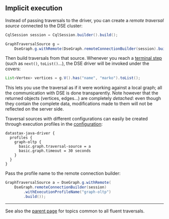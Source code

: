 <!--
Licensed to the Apache Software Foundation (ASF) under one
or more contributor license agreements.  See the NOTICE file
distributed with this work for additional information
regarding copyright ownership.  The ASF licenses this file
to you under the Apache License, Version 2.0 (the
"License"); you may not use this file except in compliance
with the License.  You may obtain a copy of the License at

  http://www.apache.org/licenses/LICENSE-2.0

Unless required by applicable law or agreed to in writing,
software distributed under the License is distributed on an
"AS IS" BASIS, WITHOUT WARRANTIES OR CONDITIONS OF ANY
KIND, either express or implied.  See the License for the
specific language governing permissions and limitations
under the License.
-->

## Implicit execution

Instead of passing traversals to the driver, you can create a *remote traversal source* connected to
the DSE cluster:

```java
CqlSession session = CqlSession.builder().build();

GraphTraversalSource g =
    DseGraph.g.withRemote(DseGraph.remoteConnectionBuilder(session).build());
```

Then build traversals from that source. Whenever you reach a [terminal step] \(such as `next()`,
`toList()`...), the DSE driver will be invoked under the covers:

```java
List<Vertex> vertices = g.V().has("name", "marko").toList();
```

This lets you use the traversal as if it were working against a local graph; all the communication
with DSE is done transparently. Note however that the returned objects (vertices, edges...) are
completely *detached*: even though they contain the complete data, modifications made to them will
not be reflected on the server side.

Traversal sources with different configurations can easily be created through execution profiles in
the [configuration](../../../../configuration/):

```
datastax-java-driver {
  profiles {
    graph-oltp {
      basic.graph.traversal-source = a
      basic.graph.timeout = 30 seconds
    }
  }
}
```

Pass the profile name to the remote connection builder:

```java
GraphTraversalSource a = DseGraph.g.withRemote(
    DseGraph.remoteConnectionBuilder(session)
        .withExecutionProfileName("graph-oltp")
        .build());
```

-----

See also the [parent page](../) for topics common to all fluent traversals. 

[terminal step]: http://tinkerpop.apache.org/docs/current/reference/#terminal-steps
